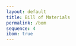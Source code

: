 ```yaml
---
layout: default
title: Bill of Materials
permalink: /bom
sequence: 4
ibom: true
---
```


<!--

======= How to generate BOM ======

    1. Generate a new Netlist
    2. Generate a new *.xml file
        Remove all BOM plugins -> Add BOM plugin "bom_csv_grouped_by_value" -> Click Generate
    3. Check all columns of BOM
    4. Generate `bill_of_materials.csv` and `bom.json`
        ```
        make bom
        make stats
        ```
    5. Check /bom URL
        ```
        make
        ```
    6. Add extra BOM items in `bill_of_materials.csv` manually
        Battery
        Antenna
        Screw, nuts, spacers
        SWD programming cable

======= How to generate iBOM ======

    1. Go to PCB Layout
    2. Click iBOM menu item
    3. Generate ibom.html
    4. transfer `hardware/bom/ibom.html` to `bom/ibom.html`

====== How to generate BOM Stats file _data/bom.json ======

    1. make stats
-->
